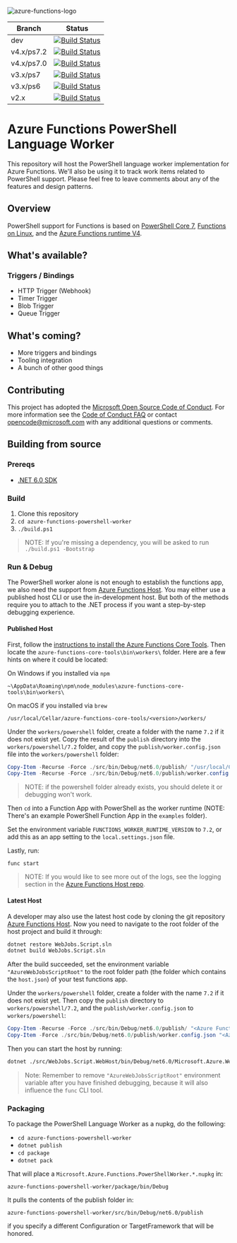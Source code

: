 ![azure-functions-logo][]

|Branch|Status|
|---|---|
|dev|[![Build Status](https://dev.azure.com/azfunc/Azure%20Functions/_apis/build/status/Azure.azure-functions-powershell-worker?branchName=dev)](https://dev.azure.com/azfunc/Azure%20Functions/_build/latest?definitionId=21&branchName=dev)|
|v4.x/ps7.2|[![Build Status](https://dev.azure.com/azfunc/Azure%20Functions/_apis/build/status/Azure.azure-functions-powershell-worker?branchName=v3.x%2Fps7)](https://dev.azure.com/azfunc/Azure%20Functions/_build/latest?definitionId=21&branchName=v4.x%2Fps7.2)|
|v4.x/ps7.0|[![Build Status](https://dev.azure.com/azfunc/Azure%20Functions/_apis/build/status/Azure.azure-functions-powershell-worker?branchName=v3.x%2Fps7)](https://dev.azure.com/azfunc/Azure%20Functions/_build/latest?definitionId=21&branchName=v4.x%2Fps7.0)|
|v3.x/ps7|[![Build Status](https://dev.azure.com/azfunc/Azure%20Functions/_apis/build/status/Azure.azure-functions-powershell-worker?branchName=v3.x%2Fps7)](https://dev.azure.com/azfunc/Azure%20Functions/_build/latest?definitionId=21&branchName=v3.x%2Fps7)|
|v3.x/ps6|[![Build Status](https://dev.azure.com/azfunc/Azure%20Functions/_apis/build/status/Azure.azure-functions-powershell-worker?branchName=v3.x%2Fps6)](https://dev.azure.com/azfunc/Azure%20Functions/_build/latest?definitionId=21&branchName=v3.x%2Fps6)|
|v2.x|[![Build Status](https://dev.azure.com/azfunc/Azure%20Functions/_apis/build/status/Azure.azure-functions-powershell-worker?branchName=v2.x)](https://dev.azure.com/azfunc/Azure%20Functions/_build/latest?definitionId=21&branchName=v2.x)|

[azure-functions-logo]: https://raw.githubusercontent.com/Azure/azure-functions-cli/master/src/Azure.Functions.Cli/npm/assets/azure-functions-logo-color-raster.png

# Azure Functions PowerShell Language Worker

This repository will host the PowerShell language worker implementation for Azure Functions.
We'll also be using it to track work items related to PowerShell support.
Please feel free to leave comments about any of the features and design patterns.

## Overview

PowerShell support for Functions is based on [PowerShell Core 7](https://github.com/powershell/powershell),
[Functions on Linux](https://blogs.msdn.microsoft.com/appserviceteam/2017/11/15/functions-on-linux-preview/),
and the [Azure Functions runtime V4](https://docs.microsoft.com/en-us/azure/azure-functions/functions-versions).

## What's available?

### Triggers / Bindings

* HTTP Trigger (Webhook)
* Timer Trigger
* Blob Trigger
* Queue Trigger

## What's coming?

* More triggers and bindings
* Tooling integration
* A bunch of other good things

## Contributing

This project has adopted the [Microsoft Open Source Code of Conduct](https://opensource.microsoft.com/codeofconduct/).
For more information see the [Code of Conduct FAQ](https://opensource.microsoft.com/codeofconduct/faq/)
or contact [opencode@microsoft.com](mailto:opencode@microsoft.com)
with any additional questions or comments.

## Building from source

### Prereqs

* [.NET 6.0 SDK](https://www.microsoft.com/net/download/visual-studio-sdks)

### Build

1. Clone this repository
2. `cd azure-functions-powershell-worker`
3. `./build.ps1`

> NOTE: If you're missing a dependency,
you will be asked to run `./build.ps1 -Bootstrap`

### Run & Debug

The PowerShell worker alone is not enough to establish the functions app, we also need the support from
[Azure Functions Host](https://github.com/Azure/azure-functions-host).
You may either use a published host CLI or use the in-development host.
But both of the methods require you to attach to the .NET process if you want a step-by-step debugging experience.

#### Published Host

First, follow the [instructions to install the Azure Functions Core Tools](https://github.com/Azure/azure-functions-core-tools#installing).
Then locate the `azure-functions-core-tools\bin\workers\` folder.
Here are a few hints on where it could be located:

On Windows if you installed via `npm`
```
~\AppData\Roaming\npm\node_modules\azure-functions-core-tools\bin\workers\
```
On macOS if you installed via `brew`
```
/usr/local/Cellar/azure-functions-core-tools/<version>/workers/
```

Under the `workers/powershell` folder, create a folder with the name `7.2` if it does not exist yet. Copy the result of the `publish` directory into the `workers/powershell/7.2` folder, and copy the `publish/worker.config.json` file into the `workers/powershell` folder:
```powershell
Copy-Item -Recurse -Force ./src/bin/Debug/net6.0/publish/ "/usr/local/Cellar/azure-functions-core-tools/$(func --version)/workers/powershell/7.2"
Copy-Item -Recurse -Force ./src/bin/Debug/net6.0/publish/worker.config.json "/usr/local/Cellar/azure-functions-core-tools/$(func --version)/workers/powershell"
```

> NOTE: if the powershell folder already exists, you should delete it or debugging won't work.

Then `cd` into a Function App with PowerShell as the worker runtime 
(NOTE: There's an example PowerShell Function App in the `examples` folder).

Set the environment variable `FUNCTIONS_WORKER_RUNTIME_VERSION` to `7.2`, or add this as an app setting to the `local.settings.json` file.

Lastly, run:

```
func start
```

> NOTE: If you would like to see more out of the logs, see the logging section in the
[Azure Functions Host repo](https://github.com/Azure/azure-functions-host/wiki/Authoring-&-Testing-Language-Extensions#logs).

#### Latest Host

A developer may also use the latest host code by cloning the git repository [Azure Functions Host](https://github.com/Azure/azure-functions-host).
Now you need to navigate to the root folder of the host project and build it through:

```sh
dotnet restore WebJobs.Script.sln
dotnet build WebJobs.Script.sln
```

After the build succeeded,
set the environment variable `"AzureWebJobsScriptRoot"`
to the root folder path (the folder which contains the `host.json`)
of your test functions app.

Under the `workers/powershell` folder, create a folder with the name `7.2` if it does not exist yet. Then copy the `publish` directory to `workers/powershell/7.2`, and the `publish/worker.config.json` to `workers/powershell`:
```powershell
Copy-Item -Recurse -Force ./src/bin/Debug/net6.0/publish/ "<Azure Functions Host Root>/src/WebJobs.Script.WebHost/bin/Debug/net6.0/workers/powershell/7.2"
Copy-Item -Force ./src/bin/Debug/net6.0/publish/worker.config.json "<Azure Functions Host Root>/src/WebJobs.Script.WebHost/bin/Debug/net6.0/workers/powershell"
```

Then you can start the host by running:
```sh
dotnet ./src/WebJobs.Script.WebHost/bin/Debug/net6.0/Microsoft.Azure.WebJobs.Script.WebHost.dll
```

> Note: Remember to remove `"AzureWebJobsScriptRoot"`
environment variable after you have finished debugging,
because it will also influence the `func` CLI tool.

### Packaging

To package the PowerShell Language Worker as a nupkg, do the following:

* `cd azure-functions-powershell-worker`
* `dotnet publish`
* `cd package`
* `dotnet pack`

That will place a `Microsoft.Azure.Functions.PowerShellWorker.*.nupkg` in:

`azure-functions-powershell-worker/package/bin/Debug`

It pulls the contents of the publish folder in:

`azure-functions-powershell-worker/src/bin/Debug/net6.0/publish`

if you specify a different Configuration or TargetFramework that will be honored.
